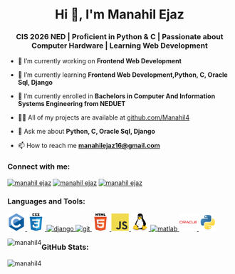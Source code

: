 <h1 align="center">Hi 👋, I'm Manahil Ejaz</h1>
<h3 align="center">CIS 2026 NED | Proficient in Python & C | Passionate about Computer Hardware | Learning Web Development</h3>

- 🔭 I’m currently working on **Frontend Web Development**

- 🌱 I’m currently learning **Frontend Web Development,Python, C, Oracle Sql, Django**

- 🌱 I’m currently enrolled in **Bachelors in Computer And Information Systems Engineering from NEDUET**

- 👨‍💻 All of my projects are available at [github.com/Manahil4](github.com/Manahil4)

- 💬 Ask me about **Python, C, Oracle Sql, Django**

- 📫 How to reach me **manahilejaz16@gmail.com**

<h3 align="left">Connect with me:</h3>
<p align="left">
<a href="https://linkedin.com/in/manahil ejaz" target="blank"><img align="center" src="https://raw.githubusercontent.com/rahuldkjain/github-profile-readme-generator/master/src/images/icons/Social/linked-in-alt.svg" alt="manahil ejaz" height="30" width="40" /></a>
<a href="https://fb.com/manahil ejaz" target="blank"><img align="center" src="https://raw.githubusercontent.com/rahuldkjain/github-profile-readme-generator/master/src/images/icons/Social/facebook.svg" alt="manahil ejaz" height="30" width="40" /></a>
<a href="https://www.leetcode.com/manahil ejaz" target="blank"><img align="center" src="https://raw.githubusercontent.com/rahuldkjain/github-profile-readme-generator/master/src/images/icons/Social/leet-code.svg" alt="manahil ejaz" height="30" width="40" /></a>
</p>

<h3 align="left">Languages and Tools:</h3>
<p align="left"> <a href="https://www.cprogramming.com/" target="_blank" rel="noreferrer"> <img src="https://raw.githubusercontent.com/devicons/devicon/master/icons/c/c-original.svg" alt="c" width="40" height="40"/> </a> <a href="https://www.w3schools.com/css/" target="_blank" rel="noreferrer"> <img src="https://raw.githubusercontent.com/devicons/devicon/master/icons/css3/css3-original-wordmark.svg" alt="css3" width="40" height="40"/> </a> <a href="https://www.djangoproject.com/" target="_blank" rel="noreferrer"> <img src="https://cdn.worldvectorlogo.com/logos/django.svg" alt="django" width="40" height="40"/> </a> <a href="https://git-scm.com/" target="_blank" rel="noreferrer"> <img src="https://www.vectorlogo.zone/logos/git-scm/git-scm-icon.svg" alt="git" width="40" height="40"/> </a> <a href="https://www.w3.org/html/" target="_blank" rel="noreferrer"> <img src="https://raw.githubusercontent.com/devicons/devicon/master/icons/html5/html5-original-wordmark.svg" alt="html5" width="40" height="40"/> </a> <a href="https://developer.mozilla.org/en-US/docs/Web/JavaScript" target="_blank" rel="noreferrer"> <img src="https://raw.githubusercontent.com/devicons/devicon/master/icons/javascript/javascript-original.svg" alt="javascript" width="40" height="40"/> </a> <a href="https://www.linux.org/" target="_blank" rel="noreferrer"> <img src="https://raw.githubusercontent.com/devicons/devicon/master/icons/linux/linux-original.svg" alt="linux" width="40" height="40"/> </a> <a href="https://www.mathworks.com/" target="_blank" rel="noreferrer"> <img src="https://upload.wikimedia.org/wikipedia/commons/2/21/Matlab_Logo.png" alt="matlab" width="40" height="40"/> </a> <a href="https://www.oracle.com/" target="_blank" rel="noreferrer"> <img src="https://raw.githubusercontent.com/devicons/devicon/master/icons/oracle/oracle-original.svg" alt="oracle" width="40" height="40"/> </a> <a href="https://www.python.org" target="_blank" rel="noreferrer"> <img src="https://raw.githubusercontent.com/devicons/devicon/master/icons/python/python-original.svg" alt="python" width="40" height="40"/> </a> </p>

<p><img align="left" src="https://github-readme-stats.vercel.app/api/top-langs?username=manahil4&show_icons=true&locale=en&layout=compact" alt="manahil4" /></p>
<h3 align="left">GitHub Stats:</h3>
<p><img align="center" src="https://github-readme-streak-stats.herokuapp.com/?user=manahil4&" alt="manahil4" /></p>


